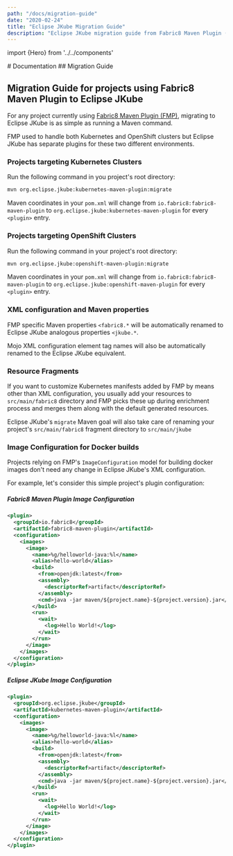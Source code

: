 ```yaml
---
path: "/docs/migration-guide"
date: "2020-02-24"
title: "Eclipse JKube Migration Guide"
description: "Eclipse JKube migration guide from Fabric8 Maven Plugin (FMP)"
---
```

import {Hero} from '../../components'

<Hero>
# Documentation
## Migration Guide
</Hero>

## Migration Guide for projects using Fabric8 Maven Plugin to Eclipse JKube

For any project currently using [Fabric8 Maven Plugin (FMP)](https://github.com/fabric8io/fabric8-maven-plugin),
migrating to Eclipse JKube is as simple as running a Maven command.

FMP used to handle both Kubernetes and OpenShift clusters but Eclipse JKube has separate plugins for these two different
environments.

### Projects targeting Kubernetes Clusters

Run the following command in you project's root directory:

```bash
mvn org.eclipse.jkube:kubernetes-maven-plugin:migrate
```

Maven coordinates in your `pom.xml` will change from `io.fabric8:fabric8-maven-plugin` to 
`org.eclipse.jkube:kubernetes-maven-plugin` for every `<plugin>` entry.

### Projects targeting OpenShift Clusters

Run the following command in your project's root directory:

```bash
mvn org.eclipse.jkube:openshift-maven-plugin:migrate
```

Maven coordinates in your `pom.xml` will change from `io.fabric8:fabric8-maven-plugin` to 
`org.eclipse.jkube:openshift-maven-plugin` for every `<plugin>` entry.

### XML configuration and Maven properties

FMP specific Maven properties `<fabric8.*` will be automatically renamed to Eclipse JKube analogous
properties `<jkube.*`.

Mojo XML configuration element tag names will also be automatically renamed to the Eclipse JKube
equivalent.

### Resource Fragments

If you want to customize Kubernetes manifests added by FMP by means other than XML configuration,
you usually add your resources to `src/main/fabric8` directory and FMP picks these up during enrichment
process and merges them along with the default generated resources.

Eclipse JKube's `migrate` Maven goal will also take care of renaming your project's `src/main/fabric8`
fragment directory to `src/main/jkube`

### Image Configuration for Docker builds

Projects relying on FMP's `ImageConfiguration` model for building docker images don't need any change in
Eclipse JKube's XML configuration.

For example, let's consider this simple project's plugin configuration:

##### Fabric8 Maven Plugin Image Configuration
```xml
<plugin>
  <groupId>io.fabric8</groupId>
  <artifactId>fabric8-maven-plugin</artifactId>
  <configuration>
    <images>
      <image>
        <name>%g/helloworld-java:%l</name>
        <alias>hello-world</alias>
        <build>
          <from>openjdk:latest</from>
          <assembly>
            <descriptorRef>artifact</descriptorRef>
          </assembly>
          <cmd>java -jar maven/${project.name}-${project.version}.jar</cmd>
        </build>
        <run>
          <wait>
            <log>Hello World!</log>
          </wait>
        </run>
      </image>
    </images>
  </configuration>
</plugin>
```

##### Eclipse JKube Image Configuration
```xml
<plugin>
  <groupId>org.eclipse.jkube</groupId>
  <artifactId>kubernetes-maven-plugin</artifactId>
  <configuration>
    <images>
      <image>
        <name>%g/helloworld-java:%l</name>
        <alias>hello-world</alias>
        <build>
          <from>openjdk:latest</from>
          <assembly>
            <descriptorRef>artifact</descriptorRef>
          </assembly>
          <cmd>java -jar maven/${project.name}-${project.version}.jar</cmd>
        </build>
        <run>
          <wait>
            <log>Hello World!</log>
          </wait>
        </run>
      </image>
    </images>
  </configuration>
</plugin>
```
